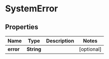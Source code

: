 # SystemError

## Properties

Name | Type | Description | Notes
------------ | ------------- | ------------- | -------------
**error** | **String** |  |  [optional]



